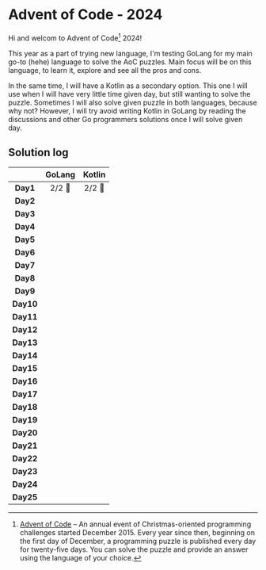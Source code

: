 # Advent of Code - 2024

Hi and welcom to Advent of Code[^aoc] 2024!

This year as a part of trying new language, I'm testing GoLang for my main go-to (hehe) language to solve the AoC puzzles.
Main focus will be on this language, to learn it, explore and see all the pros and cons.

In the same time, I will have a Kotlin as a secondary option. This one I will use when I will have very little time given day,
but still wanting to solve the puzzle. Sometimes I will also solve given puzzle in both languages, because why not? However, 
I will try avoid writing Kotlin in GoLang by reading the discussions and other Go programmers solutions once I will solve given day.

## Solution log
|          | **GoLang**           | **Kotlin**          |
|:--------:|:--------------------:|:-------------------:|
| **Day1** | 2/2 :evergreen_tree: | 2/2 :evergreen_tree:|
| **Day2** |                      |                     |
| **Day3** |                      |                     |
| **Day4** |                      |                     |
| **Day5** |                      |                     |
| **Day6** |                      |                     |
| **Day7** |                      |                     |
| **Day8** |                      |                     |
| **Day9** |                      |                     |
| **Day10**|                      |                     |
| **Day11**|                      |                     |
| **Day12**|                      |                     |
| **Day13**|                      |                     |
| **Day14**|                      |                     |
| **Day15**|                      |                     |
| **Day16**|                      |                     |
| **Day17**|                      |                     |
| **Day18**|                      |                     |
| **Day19**|                      |                     |
| **Day20**|                      |                     |
| **Day21**|                      |                     |
| **Day22**|                      |                     |
| **Day23**|                      |                     |
| **Day24**|                      |                     |
| **Day25**|                      |                     |


[^aoc]:
    [Advent of Code][aoc] – An annual event of Christmas-oriented programming challenges started December 2015.
    Every year since then, beginning on the first day of December, a programming puzzle is published every day for twenty-five days.
    You can solve the puzzle and provide an answer using the language of your choice.

[aoc]: https://adventofcode.com
[kotlin template]: https://github.com/kotlin-hands-on/advent-of-code-kotlin-template